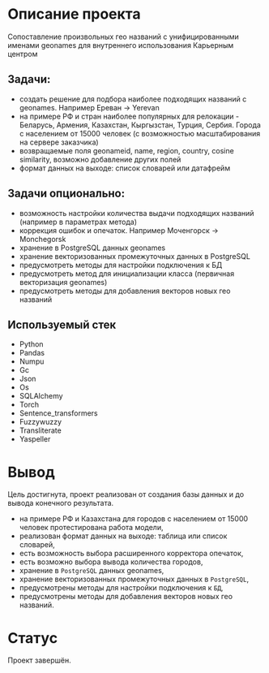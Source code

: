 # Описание проекта

Сопоставление произвольных гео названий с унифицированными именами geonames для внутреннего использования Карьерным центром

## Задачи:

- cоздать решение для подбора наиболее подходящих названий с geonames. Например Ереван -> Yerevan
- на примере РФ и стран наиболее популярных для релокации - Беларусь, Армения, Казахстан, Кыргызстан, Турция, Сербия. Города с населением от 15000 человек (с возможностью масштабирования на сервере заказчика)
- возвращаемые поля geonameid, name, region, country, cosine similarity, возможно добавление других полей
- формат данных на выходе: список словарей или датафрейм

## Задачи опционально:

- возможность настройки количества выдачи подходящих названий (например в параметрах метода)
- коррекция ошибок и опечаток. Например Моченгорск -> Monchegorsk
- хранение в PostgreSQL данных geonames
- хранение векторизованных промежуточных данных в PostgreSQL
- предусмотреть методы для настройки подключения к БД
- предусмотреть метод для инициализации класса (первичная векторизация geonames)
- предусмотреть методы для добавления векторов новых гео названий

## Используемый стек

- Python
- Pandas
- Numpu
- Gc
- Json
- Os
- SQLAlchemy
- Torch
- Sentence_transformers
- Fuzzywuzzy
- Transliterate
- Yaspeller


# Вывод

Цель достигнута, проект реализован от создания базы данных и до вывода конечного результата.

- на примере РФ и Казахстана для городов с населением от 15000 человек протестирована работа модели,
- реализован формат данных на выходе: таблица или список словарей,
- есть возможность выбора расширенного корректора опечаток,
- есть возможно выбора вывода количества городов,
- хранение в `PostgreSQL` данных geonames,
- хранение векторизованных промежуточных данных в `PostgreSQL`,
- предусмотрены методы для настройки подключения к `БД`,
- предусмотрены методы для добавления векторов новых гео названий.

# Статус

Проект завершён.